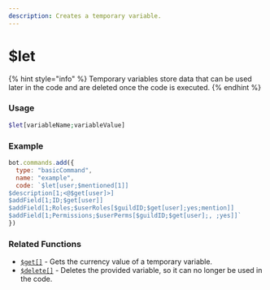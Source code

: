 ```yaml
---
description: Creates a temporary variable.
---
```

# $let
{% hint style="info" %}
Temporary variables store data that can be used later in the code and are deleted once the code is executed.
{% endhint %}

### Usage
```php
$let[variableName;variableValue]
```

### Example
```js
bot.commands.add({
  type: "basicCommand",
  name: "example",
  code: `$let[user;$mentioned[1]]
$description[1;<@$get[user]>]
$addField[1;ID;$get[user]]
$addField[1;Roles;$userRoles[$guildID;$get[user];yes;mention]]
$addField[1;Permissions;$userPerms[$guildID;$get[user];, ;yes]]`
})
```

### Related Functions
- [`$get[]`](/get.md) - Gets the currency value of a temporary variable.
- [`$delete[]`](/delete/md) - Deletes the provided variable, so it can no longer be used in the code.
